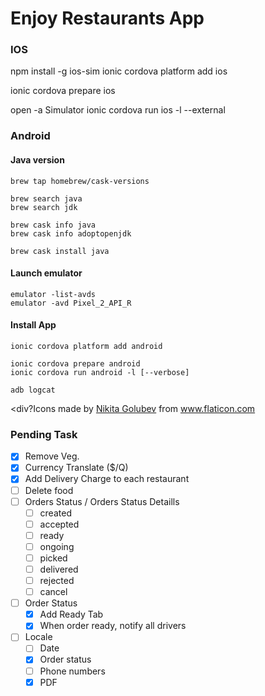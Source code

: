 # Enjoy Restaurants App

### IOS
npm install -g ios-sim
ionic cordova platform add ios

ionic cordova prepare ios

open -a Simulator
ionic cordova run ios -l --external


### Android

#### Java version
```
brew tap homebrew/cask-versions

brew search java 
brew search jdk

brew cask info java
brew cask info adoptopenjdk

brew cask install java
```

#### Launch emulator
```
emulator -list-avds
emulator -avd Pixel_2_API_R
```

#### Install App
```
ionic cordova platform add android

ionic cordova prepare android
ionic cordova run android -l [--verbose]

adb logcat
```

<div?Icons made by <a href="https://www.flaticon.com/authors/nikita-golubev" title="Nikita Golubev">Nikita Golubev</a> from <a href="https://www.flaticon.com/" title="Flaticon">www.flaticon.com</a></div>

### Pending Task
- [x] Remove Veg.
- [x] Currency Translate ($/Q)
- [x] Add Delivery Charge to each restaurant
- [ ] Delete food
- [ ] Orders Status / Orders Status Detaills
  - [ ] created
  - [ ] accepted
  - [ ] ready
  - [ ] ongoing
  - [ ] picked
  - [ ] delivered
  - [ ] rejected
  - [ ] cancel
- [ ] Order Status
  - [x] Add Ready Tab
  - [x] When order ready, notify all drivers
- [ ] Locale 
  - [ ] Date
  - [x] Order status 
  - [ ] Phone numbers
  - [x] PDF
